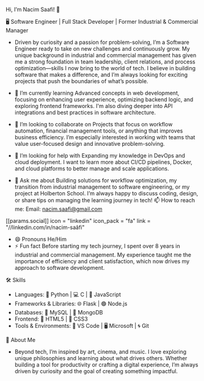 Hi, I’m Nacim Saafi! 👋

🖥️ Software Engineer | Full Stack Developer | Former Industrial & Commercial Manager
- Driven by curiosity and a passion for problem-solving, I’m a Software Engineer ready to take on new challenges and continuously grow. My unique background in industrial and commercial management has given me a strong foundation in team leadership, client relations, and process optimization—skills I now bring to the world of tech.
I believe in building software that makes a difference, and I’m always looking for exciting projects that push the boundaries of what’s possible.

- 🌱 I’m currently learning
Advanced concepts in web development, focusing on enhancing user experience, optimizing backend logic, and exploring frontend frameworks. I'm also diving deeper into API integrations and best practices in software architecture.
- 👯 I’m looking to collaborate on
Projects that focus on workflow automation, financial management tools, or anything that improves business efficiency. I’m especially interested in working with teams that value user-focused design and innovative problem-solving.
- 🤔 I’m looking for help with
Expanding my knowledge in DevOps and cloud deployment. I want to learn more about CI/CD pipelines, Docker, and cloud platforms to better manage and scale applications.
- 💬 Ask me about
Building solutions for workflow optimization, my transition from industrial management to software engineering, or my project at Holberton School. I’m always happy to discuss coding, design, or share tips on managing the learning journey in tech!
📫 How to reach me:
Email: nacim.saafi@gmail.com

[[params.social]]
    icon = "linkedin"
    icon_pack = "fa"
    link = "//linkedin.com/in/nacim-saâfi"

- 😄 Pronouns
He/Him
- ⚡ Fun fact
Before starting my tech journey, I spent over 8 years in industrial and commercial management. My experience taught me the importance of efficiency and client satisfaction, which now drives my approach to software development.

🛠️ Skills
- Languages: 🐍 Python | 💻 C | 📜 JavaScript
- Frameworks & Libraries: 🌐 Flask | 🟢 Node.js
- Databases: 🐬 MySQL | 🍃 MongoDB
- Frontend: 🎨 HTML5 | 💅 CSS3
- Tools & Environments: 🔧 VS Code | 🖥️ Microsoft | 🌀 Git

🔎 About Me
- Beyond tech, I’m inspired by art, cinema, and music. I love exploring unique philosophies and learning about what drives others. Whether building a tool for productivity or crafting a digital experience, I’m always driven by curiosity and the goal of creating something impactful.


